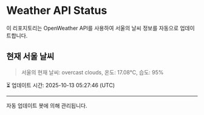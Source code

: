 
# Weather API Status

이 리포지토리는 OpenWeather API를 사용하여 서울의 날씨 정보를 자동으로 업데이트합니다.

## 현재 서울 날씨
> 서울의 현재 날씨: overcast clouds, 온도: 17.08°C, 습도: 95%

⏳ 업데이트 시간: 2025-10-13 05:27:46 (UTC)

---
자동 업데이트 봇에 의해 관리됩니다.

